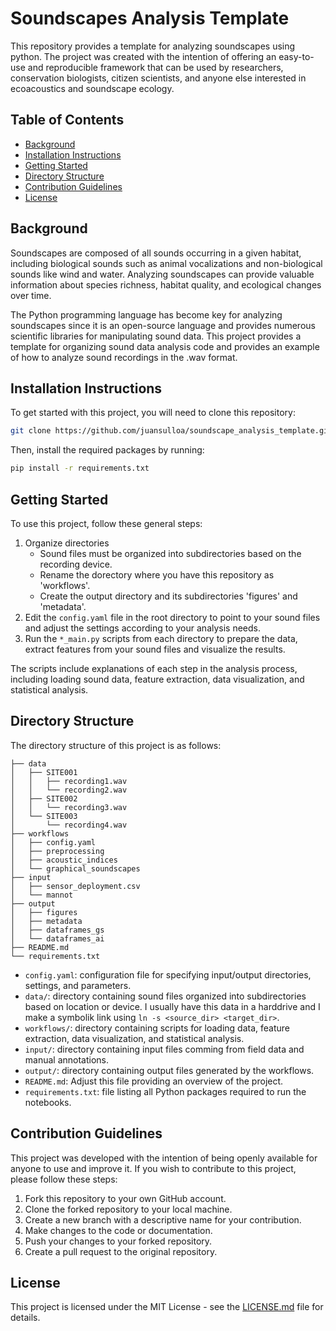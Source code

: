 # Soundscapes Analysis Template

This repository provides a template for analyzing soundscapes using python. The project was created with the intention of offering an easy-to-use and reproducible framework that can be used by researchers, conservation biologists, citizen scientists, and anyone else interested in ecoacoustics and soundscape ecology.

## Table of Contents

- [Background](#background)
- [Installation Instructions](#installation-instructions)
- [Getting Started](#getting-started)
- [Directory Structure](#directory-structure)
- [Contribution Guidelines](#contribution-guidelines)
- [License](#license)

## Background

Soundscapes are composed of all sounds occurring in a given habitat, including biological sounds such as animal vocalizations and non-biological sounds like wind and water. Analyzing soundscapes can provide valuable information about species richness, habitat quality, and ecological changes over time. 

The Python programming language has become key for analyzing soundscapes since it is an open-source language and provides numerous scientific libraries for manipulating sound data. This project provides a template for organizing sound data analysis code and provides an example of how to analyze sound recordings in the .wav format.

## Installation Instructions

To get started with this project, you will need to clone this repository:

```bash
git clone https://github.com/juansulloa/soundscape_analysis_template.git
```

Then, install the required packages by running:

```bash
pip install -r requirements.txt
```

## Getting Started

To use this project, follow these general steps:

1. Organize directories
    - Sound files must be organized into subdirectories based on the recording device.
    - Rename the dorectory where you have this repository as 'workflows'.
    - Create the output directory and its subdirectories 'figures' and 'metadata'.
2. Edit the `config.yaml` file in the root directory to point to your sound files and adjust the settings according to your analysis needs.
3. Run the `*_main.py` scripts from each directory to prepare the data, extract features from your sound files and visualize the results. 

The scripts include explanations of each step in the analysis process, including loading sound data, feature extraction, data visualization, and statistical analysis.

## Directory Structure

The directory structure of this project is as follows:

```
├── data
│   ├── SITE001
│   │   ├── recording1.wav
│   │   └── recording2.wav
│   ├── SITE002
│   │   └── recording3.wav
│   └── SITE003
│       └── recording4.wav
├── workflows
│   ├── config.yaml
│   ├── preprocessing
│   ├── acoustic_indices
│   └── graphical_soundscapes
├── input
│   ├── sensor_deployment.csv
│   └── mannot
├── output
│   ├── figures
│   ├── metadata
│   ├── dataframes_gs
│   └── dataframes_ai
├── README.md
└── requirements.txt
```

- `config.yaml`: configuration file for specifying input/output directories, settings, and parameters.
- `data/`: directory containing sound files organized into subdirectories based on location or device. I usually have this data in a harddrive and I make a symbolik link using `ln -s <source_dir> <target_dir>`.
- `workflows/`: directory containing scripts for loading data, feature extraction, data visualization, and statistical analysis.
- `input/`: directory containing input files comming from field data and manual annotations.
- `output/`: directory containing output files generated by the workflows.
- `README.md`: Adjust this file providing an overview of the project.
- `requirements.txt`: file listing all Python packages required to run the notebooks.

## Contribution Guidelines

This project was developed with the intention of being openly available for anyone to use and improve it. If you wish to contribute to this project, please follow these steps:

1. Fork this repository to your own GitHub account.
2. Clone the forked repository to your local machine.
3. Create a new branch with a descriptive name for your contribution.
4. Make changes to the code or documentation.
5. Push your changes to your forked repository.
6. Create a pull request to the original repository.

## License

This project is licensed under the MIT License - see the [LICENSE.md](LICENSE.md) file for details.
